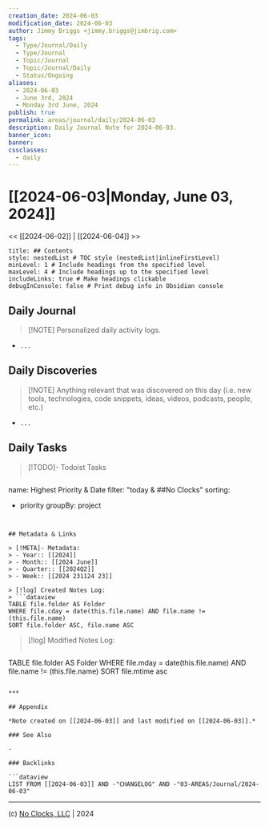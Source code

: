 ```yaml
---
creation_date: 2024-06-03
modification_date: 2024-06-03
author: Jimmy Briggs <jimmy.briggs@jimbrig.com>
tags:
  - Type/Journal/Daily
  - Type/Journal
  - Topic/Journal
  - Topic/Journal/Daily
  - Status/Ongoing
aliases:
  - 2024-06-03
  - June 3rd, 2024
  - Monday 3rd June, 2024
publish: true
permalink: areas/journal/daily/2024-06-03
description: Daily Journal Note for 2024-06-03.
banner_icon:
banner:
cssclasses:
  - daily
---
```



# [[2024-06-03|Monday, June 03, 2024]]

<< [[2024-06-02]] | [[2024-06-04]] >>

```table-of-contents
title: ## Contents 
style: nestedList # TOC style (nestedList|inlineFirstLevel)
minLevel: 1 # Include headings from the specified level
maxLevel: 4 # Include headings up to the specified level
includeLinks: true # Make headings clickable
debugInConsole: false # Print debug info in Obsidian console
```

## Daily Journal

> [!NOTE] Personalized daily activity logs.

- `...`

## Daily Discoveries

> [!NOTE] Anything relevant that was discovered on this day (i.e. new tools, technologies, code snippets, ideas, videos, podcasts, people, etc.)

- `...`

## Daily Tasks

> [!TODO]- Todoist Tasks
> ```todoist
name: Highest Priority & Date
filter: "today & ##No Clocks"
sorting:
   - priority
groupBy: project
```


## Metadata & Links

> [!META]- Metadata:
> - Year:: [[2024]]
> - Month:: [[2024 June]]
> - Quarter:: [[2024Q2]]
> - Week:: [[2024 231124 23]]

> [!log] Created Notes Log:
> ```dataview
TABLE file.folder AS Folder
WHERE file.cday = date(this.file.name) AND file.name != (this.file.name)
SORT file.folder ASC, file.name ASC
```

> [!log] Modified Notes Log:
> ```dataview
TABLE file.folder AS Folder
WHERE file.mday = date(this.file.name) AND file.name != (this.file.name)
SORT file.mtime asc
```

***

## Appendix

*Note created on [[2024-06-03]] and last modified on [[2024-06-03]].*

### See Also

- 

### Backlinks

```dataview
LIST FROM [[2024-06-03]] AND -"CHANGELOG" AND -"03-AREAS/Journal/2024-06-03"
```

***

(c) [No Clocks, LLC](https://github.com/noclocks) | 2024



